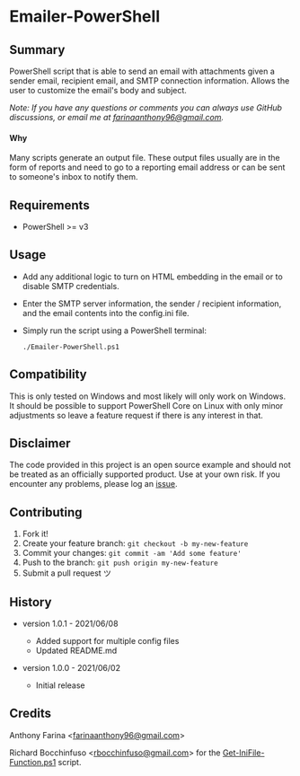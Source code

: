 # Emailer-PowerShell

## Summary
PowerShell script that is able to send an email with attachments given a sender
email, recipient email, and SMTP connection information. Allows the user to
customize the email's body and subject.

_Note: If you have any questions or comments you can always use GitHub
discussions, or email me at farinaanthony96@gmail.com._

#### Why
Many scripts generate an output file. These output files usually are in the
form of reports and need to go to a reporting email address or can be sent to
someone's inbox to notify them.

## Requirements
- PowerShell >= v3

## Usage
- Add any additional logic to turn on HTML embedding in the email or to disable
  SMTP credentials.

- Enter the SMTP server information, the sender / recipient information, and
  the email contents into the config.ini file.

- Simply run the script using a PowerShell terminal:

  `./Emailer-PowerShell.ps1`

## Compatibility
This is only tested on Windows and most likely will only work on Windows. It
should be possible to support PowerShell Core on Linux with only minor
adjustments so leave a feature request if there is any interest in that.

## Disclaimer
The code provided in this project is an open source example and should not
be treated as an officially supported product. Use at your own risk. If you
encounter any problems, please log an
[issue](https://github.com/CC-Digital-Innovation/Emailer-PowerShell/issues).

## Contributing
1. Fork it!
2. Create your feature branch: `git checkout -b my-new-feature`
3. Commit your changes: `git commit -am 'Add some feature'`
4. Push to the branch: `git push origin my-new-feature`
5. Submit a pull request ツ

## History
-  version 1.0.1 - 2021/06/08
    - Added support for multiple config files
    - Updated README.md


-  version 1.0.0 - 2021/06/02
    - Initial release

## Credits
Anthony Farina <<farinaanthony96@gmail.com>>

Richard Bocchinfuso <<rbocchinfuso@gmail.com>> for the
[Get-IniFile-Function.ps1](https://github.com/CC-Digital-Innovation/Get-IniFile-Function)
script.
